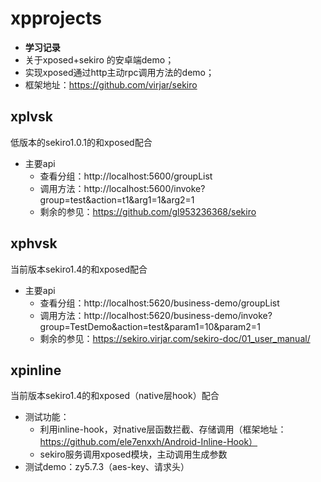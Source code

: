 # xpprojects
* **学习记录**
* 关于xposed+sekiro 的安卓端demo；
* 实现xposed通过http主动rpc调用方法的demo；
* 框架地址：https://github.com/virjar/sekiro

## xplvsk 
低版本的sekiro1.0.1的和xposed配合
* 主要api
    * 查看分组：http://localhost:5600/groupList
    * 调用方法：http://localhost:5600/invoke?group=test&action=t1&arg1=1&arg2=1
    * 剩余的参见：https://github.com/gl953236368/sekiro

## xphvsk
当前版本sekiro1.4的和xposed配合
* 主要api
    * 查看分组：http://localhost:5620/business-demo/groupList
    * 调用方法：http://localhost:5620/business-demo/invoke?group=TestDemo&action=test&param1=10&param2=1
    * 剩余的参见：https://sekiro.virjar.com/sekiro-doc/01_user_manual/

## xpinline
当前版本sekiro1.4的和xposed（native层hook）配合
* 测试功能：
   * 利用inline-hook，对native层函数拦截、存储调用（框架地址：https://github.com/ele7enxxh/Android-Inline-Hook）
   * sekiro服务调用xposed模块，主动调用生成参数
* 测试demo：zy5.7.3（aes-key、请求头）
